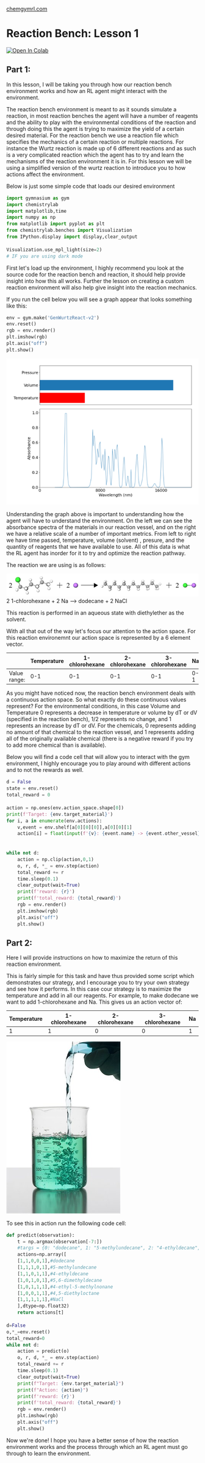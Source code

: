 [chemgymrl.com](https://chemgymrl.com/)

# Reaction Bench: Lesson 1

[![Open In Colab](https://colab.research.google.com/assets/colab-badge.svg)](https://colab.research.google.com/github/chemgymrl/chemgymrl/blob/rewrite/lessons/notebooks/reaction_lesson.ipynb)

## Part 1:

In this lesson, I will be taking you through how our reaction bench environment works and how an RL agent might interact with the environment.

The reaction bench environment is meant to as it sounds simulate a reaction, in most reaction benches the agent will have a number of reagents and the ability to play with the environmental conditions of the reaction and through doing this the agent is trying to maximize the yield of a certain desired material. For the reaction bench we use a reaction file which specifies the mechanics of a certain reaction or multiple reactions. For instance the Wurtz reaction is made up of 6 different reactions and as such is a very complicated reaction which the agent has to try and learn the mechanisms of the reaction environment it is in. For this lesson we will be using a simplified version of the wurtz reaction to introduce you to how actions affect the environment.

Below is just some simple code that loads our desired environment

```python
import gymnasium as gym
import chemistrylab
import matplotlib,time
import numpy as np
from matplotlib import pyplot as plt
from chemistrylab.benches import Visualization
from IPython.display import display,clear_output

Visualization.use_mpl_light(size=2)
# IF you are using dark mode
```

First let's load up the environment, I highly recommend you look at the source code for the reaction bench and
reaction, it should help provide insight into how this all works. Further the lesson on creating a custom reaction
environment will also help give insight into the reaction mechanics.


If you run the cell below you will see a graph appear that looks something like this:

```python
env = gym.make('GenWurtzReact-v2')
env.reset()
rgb = env.render()
plt.imshow(rgb)
plt.axis("off")
plt.show()
```

![graph](tutorial_figures/reaction-lesson-1/wurtz_lesson_0.png)

Understanding the graph above is important to understanding how the agent will have to understand the environment.
On the left we can see the absorbance spectra of the materials in our reaction vessel, and on the right we have
a relative scale of a number of important metrics. From left to right we have time passed, temperature, volume (solvent)
, presure, and the quantity of reagents that we have available to use. All of this data is what the RL agent has inorder
for it to try and optimize the reaction pathway. 

The reaction we are using is as follows:

![image](tutorial_figures/wurtz_reaction.png)
2 1-chlorohexane + 2 Na --> dodecane + 2 NaCl

This reaction is performed in an aqueous state with diethylether as the solvent.

With all that out of the way let's focus our attention to the action space. For this reaction environemnt our action
space is represented by a 6 element vector. 

|              | Temperature | 1-chlorohexane | 2-chlorohexane | 3-chlorohexane | Na  |
|--------------|-------------|----------------|----------------|----------------|-----|
| Value range: | 0-1         | 0-1            | 0-1            | 0-1            | 0-1 |

As you might have noticed now, the reaction bench environment deals with a continuous action space. So what exactly do
these continuous values represent? For the environmental conditions, in this case Volume and Temperature 0 represents a
decrease in temperature  or volume by dT or dV (specified in the reaction bench), 1/2 represents no change, and
1 represents an increase by dT or dV. For the chemicals, 0 represents adding no amount of that chemical to the reaction
vessel, and 1 represents adding all of the originally available chemical (there is a negative reward if you try to add
more chemical than is available). 

Below you will find a code cell that will allow you to interact with the gym environment, I highly encourage you to play around with different actions and to not the rewards as well.


```python
d = False
state = env.reset()
total_reward = 0

action = np.ones(env.action_space.shape[0])
print(f'Target: {env.target_material}')
for i, a in enumerate(env.actions):
    v,event = env.shelf[a[0][0][0]],a[0][0][1]
    action[i] = float(input(f'{v}: {event.name} -> {event.other_vessel}| '))


while not d:
    action = np.clip(action,0,1)
    o, r, d, *_ = env.step(action)
    total_reward += r
    time.sleep(0.1)
    clear_output(wait=True)
    print(f'reward: {r}')
    print(f'total_reward: {total_reward}')
    rgb = env.render()
    plt.imshow(rgb)
    plt.axis("off")
    plt.show()
```

## Part 2:


Here I will provide instructions on how to maximize the return of this reaction environment.

This is fairly simple for this task and have thus provided some script which demonstrates our strategy, and I encourage
you to try your own strategy and see how it performs. In this case cour strategy is to maximize the temperature and add in all our reagents. For example, to make dodecane we want to add 1-chlorohexane and Na. This gives us an
action vector of:

| Temperature | 1-chlorohexane | 2-chlorohexane | 3-chlorohexane | Na  |
|-------------|----------------|----------------|----------------|-----|
| 1         | 1            | 0            | 0            | 1 |


![image of reaction](sample_figures/reaction.jpg)


To see this in action run the following code cell:


```python
def predict(observation):
    t = np.argmax(observation[-7:])
    #targs = {0: "dodecane", 1: "5-methylundecane", 2: "4-ethyldecane", 3: "5,6-dimethyldecane", 4: "4-ethyl-5-methylnonane", 5: "4,5-diethyloctane", 6: "NaCl"}
    actions=np.array([
    [1,1,0,0,1],#dodecane
    [1,1,1,0,1],#5-methylundecane
    [1,1,0,1,1],#4-ethyldecane
    [1,0,1,0,1],#5,6-dimethyldecane
    [1,0,1,1,1],#4-ethyl-5-methylnonane
    [1,0,0,1,1],#4,5-diethyloctane
    [1,1,1,1,1],#NaCl
    ],dtype=np.float32)
    return actions[t]

d=False
o,*_=env.reset()
total_reward=0
while not d:
    action = predict(o)
    o, r, d, *_ = env.step(action)
    total_reward += r
    time.sleep(0.1)
    clear_output(wait=True)
    print(f"Target: {env.target_material}")
    print(f"Action: {action}")
    print(f'reward: {r}')
    print(f'total_reward: {total_reward}')
    rgb = env.render()
    plt.imshow(rgb)
    plt.axis("off")
    plt.show()
```

Now we're done! I hope you have a better sense of how the reaction environment works and the process through which
an RL agent must go through to learn the environment.
